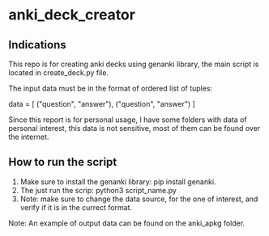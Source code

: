 # anki_deck_creator

## Indications

This repo is for creating anki decks using genanki library, the main script is located in create_deck.py file.

The input data must be in the format of ordered list of tuples:

data = [
("question", "answer"), ("question", "answer")
]

Since this report is for personal usage, I have some folders with data of personal interest, this data is not sensitive, most of them can be found over the internet.

## How to run the script

1. Make sure to install the genanki library: pip install genanki.
2. The just run the scrip: python3 script_name.py
3. Note: make sure to change the data source, for the one of interest, and verify if it is in the currect format.


Note: An example of output data can be found on the anki_apkg folder.
